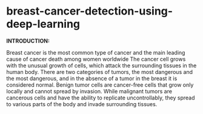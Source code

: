 # breast-cancer-detection-using-deep-learning

**INTRODUCTION:**

Breast cancer is the most common type of cancer and the main leading cause of cancer death among women worldwide The cancer cell grows with the unusual growth of cells, which attack the surrounding tissues in the human body. There are two categories of tumors, the most dangerous and the most dangerous, and in the absence of a tumor in the breast it is considered normal. Benign tumor cells are cancer-free cells that grow only locally and cannot spread by invasion. While malignant tumors are cancerous cells and have the ability to replicate uncontrollably, they spread to various parts of the body and invade surrounding tissues. 
